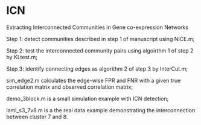 # ICN
Extracting Interconnected Communities in Gene co-expression Networks

Step 1: detect communities described in step 1 of manuscript using NICE.m;

Step 2: test the interconnected community pairs using algoirthm 1 of step 2 by KLtest.m;

Step 3: identify connecting edges as algorithm 2 of step 3 by InterCut.m;

sim_edge2.m calculates the edge-wise FPR and FNR with a given true correlation matrix and observed correlation matrix;

demo_3block.m is a small simulation example with ICN detection;

laml_s3_7v8.m is a the real data example demonstrating the interconnection between cluster 7 and 8.
